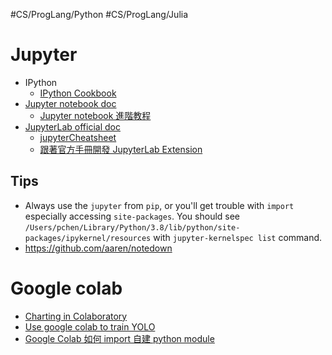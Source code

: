 #CS/ProgLang/Python #CS/ProgLang/Julia 
# Jupyter

* IPython
    * [IPython Cookbook](https://ipython-books.github.io/)
* [Jupyter notebook doc](https://jupyter.readthedocs.io/en/latest/index.html)
    * [Jupyter notebook 進階教程](https://zhuanlan.zhihu.com/p/76541978)
* [JupyterLab official doc](https://jupyterlab.readthedocs.io/en/stable/index.html)
    * [jupyterCheatsheet](media/15799246779952/jupyterCheatsheet.pdf)
    * [跟著官方手冊開發 JupyterLab Extension](https://medium.com/@qrtt1/%E8%B7%9F%E8%91%97%E5%AE%98%E6%96%B9%E6%89%8B%E5%86%8A%E9%96%8B%E7%99%BC-jupyterlab-extension-677ab218ea2f)

## Tips
* Always use the `jupyter` from `pip`, or you'll get trouble with `import` especially accessing `site-packages`. You should see `/Users/pchen/Library/Python/3.8/lib/python/site-packages/ipykernel/resources` with `jupyter-kernelspec list` command.
* https://github.com/aaren/notedown

# Google colab
* [Charting in Colaboratory](https://colab.research.google.com/notebooks/charts.ipynb)
* [Use google colab to train YOLO](https://makerpro.cc/2020/02/use-google-colab-to-train-yolo/)
* [Google Colab 如何 import 自建 python module](https://www.youtube.com/watch?v=_v-PIMyh2t8)